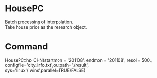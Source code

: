 # HousePC
Batch processing of interpolation.  
Take house price as the research object.  
# Command
HousePC::hp_CHN(startmon = '201108', endmon = '201108', resol = 500.,  
                configfile='city_info.txt',outpath='./result',  
                sys='linux'/'wins',parallel=TRUE/FALSE)
